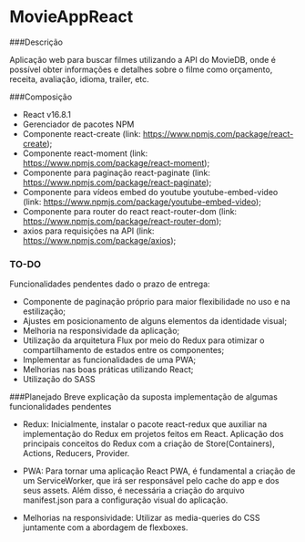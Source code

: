 # MovieAppReact

###Descrição

   Aplicação web para buscar filmes utilizando a API do MovieDB, onde é possível obter informações e detalhes
   sobre o filme como orçamento, receita, avaliação, idioma, trailer, etc.
        
###Composição

- React v16.8.1
- Gerenciador de pacotes NPM 
- Componente react-create (link: https://www.npmjs.com/package/react-create);
- Componente react-moment (link: https://www.npmjs.com/package/react-moment);
- Componente para paginação react-paginate (link: https://www.npmjs.com/package/react-paginate);
- Componente para vídeos embed do youtube youtube-embed-video (link: https://www.npmjs.com/package/youtube-embed-video);
- Componente para router do react react-router-dom (link: https://www.npmjs.com/package/react-router-dom);
- axios para requisições na API (link: https://www.npmjs.com/package/axios);

### TO-DO
Funcionalidades pendentes dado o prazo de entrega:
- Componente de paginação próprio para maior flexibilidade no uso e na estilização; 
- Ajustes em posicionamento de alguns elementos da identidade visual; 
- Melhoria na responsividade da aplicação;
- Utilização da arquitetura Flux por meio do Redux para otimizar o compartilhamento de estados entre os componentes;
- Implementar as funcionalidades de uma PWA;
- Melhorias nas boas práticas utilizando React;
- Utilização do SASS

###Planejado 
Breve explicação da suposta implementação de algumas funcionalidades pendentes

- Redux: Inicialmente, instalar o pacote react-redux que auxiliar na implementação do Redux em projetos feitos em React.
Aplicação dos principais conceitos do Redux com a criação de Store(Containers), Actions, Reducers, Provider.

- PWA: Para tornar uma aplicação React PWA, é fundamental a criação de um ServiceWorker, que irá ser responsável pelo cache do app e dos seus assets.
Além disso, é necessária a criação do arquivo manifest.json para a configuração visual do aplicação.

- Melhorias na responsividade: Utilizar as media-queries do CSS juntamente com a abordagem de flexboxes. 

